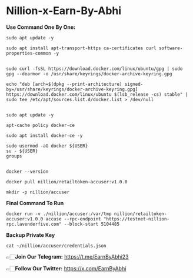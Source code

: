 # Nillion-x-Earn-By-Abhi

**Use Command One By One:**
```
sudo apt update -y

```
```
sudo apt install apt-transport-https ca-certificates curl software-properties-common -y

```

```

sudo curl -fsSL https://download.docker.com/linux/ubuntu/gpg | sudo gpg --dearmor -o /usr/share/keyrings/docker-archive-keyring.gpg

```

```
echo "deb [arch=$(dpkg --print-architecture) signed-by=/usr/share/keyrings/docker-archive-keyring.gpg] https://download.docker.com/linux/ubuntu $(lsb_release -cs) stable" | sudo tee /etc/apt/sources.list.d/docker.list > /dev/null

```
```

sudo apt update -y

```

```
apt-cache policy docker-ce

```
```
sudo apt install docker-ce -y

```
```
sudo usermod -aG docker ${USER}
su - ${USER}
groups
```

```

docker --version

```
```
docker pull nillion/retailtoken-accuser:v1.0.0

```

```
mkdir -p nillion/accuser
```

**Final Command To Run**
```
docker run -v ./nillion/accuser:/var/tmp nillion/retailtoken-accuser:v1.0.0 accuse --rpc-endpoint "https://testnet-nillion-rpc.lavenderfive.com" --block-start 5104485

```

**Backup Private Key**
```
cat ~/nillion/accuser/credentials.json
```

👉🏻**Join Our Telegram:** https://t.me/EarnByAbhi23

👉🏻**Follow Our Twitter:** https://x.com/EarnByAbhi

